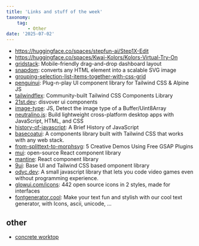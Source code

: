 ```yaml
---
title: 'Links and stuff of the week'
taxonomy:
    tag:
        - Other
date: '2025-07-02'
---
```


- https://huggingface.co/spaces/stepfun-ai/Step1X-Edit
- https://huggingface.co/spaces/Kwai-Kolors/Kolors-Virtual-Try-On
- [gridstack](https://github.com/gridstack/gridstack.js): Mobile-friendly drag-and-drop dashboard layout
- [snapdom](https://github.com/zumerlab/snapdom): converts any HTML element into a scalable SVG image
- [grouping-selection-list-items-together-with-css-grid](https://css-tricks.com/grouping-selection-list-items-together-with-css-grid/)
- [penguinui](https://www.penguinui.com/): Plug-n-play UI component library for Tailwind CSS & Alpine JS
- [tailwindflex](https://tailwindflex.com/): Community-built Tailwind CSS Components Library
- [21st.dev](https://21st.dev/): disvover ui components
- [image-type](https://github.com/sindresorhus/image-type): JS, Detect the image type of a Buffer/Uint8Array
- [neutralino.js](https://neutralino.js.org/): Build lightweight cross-platform desktop apps with JavaScript, HTML, and CSS
- [history-of-javascript](https://deno.com/blog/history-of-javascript): A Brief History of JavaScript
- [basecoatui](https://basecoatui.com/): A components library built with Tailwind CSS that works with any web stack.
- [from-splittext-to-morphsvg](https://tympanus.net/codrops/2025/05/14/from-splittext-to-morphsvg-5-creative-demos-using-free-gsap-plugins/): 5 Creative Demos Using Free GSAP Plugins
- [mui](https://mui.com/): open-source React component library 
- [mantine](https://mantine.dev/): React component library 
- [9ui](https://www.9ui.dev/): Base UI and Tailwind CSS based omponent library 
- [odyc.dev](https://odyc.dev/): A small javascript library that lets you code video games even without programming experience.
- [glowui.com/icons](https://www.glowui.com/icons): 442 open source icons in 2 styles, made for interfaces
- [fontgenerator.cool](https://fontgenerator.cool/): Make your text fun and stylish with our cool text generator, with Icons, ascii, unicode, ...
  
## other

- [concrete worktop](https://selbermachen.de/wohnen/moebel/kuechenplatte-sieht-aus-wie-beton-ist-es-aber-nicht)